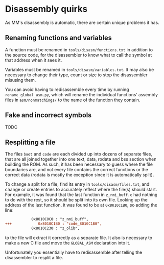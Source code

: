 # Disassembly quirks

As MM's disassembly is automatic, there are certain unique problems it has.

## Renaming functions and variables

A function must be renamed in `tools/disasm/functions.txt` in addition to the source code, for the disassembler to know what to call the symbol at that address when it sees it.

Variables must be renamed in `tools/disasm/variables.txt`. It may also be necessary to change their type, count or size to stop the disassembler misusing them.

You can avoid having to redisassemble every time by running `rename_global_asm.py`, which will rename the individual functions' assembly files in `asm/nonmatchings/` to the name of the function they contain.

## Fake and incorrect symbols

TODO

## Resplitting a file

The files `boot` and `code` are each divided up into dozens of separate files, that are all joined together into one text, data, rodata and bss section when building the ROM. As such, it has been necessary to guess where the file boundaries are, and not every file contains the correct functions or the correct data (rodata is mostly the exception since it is automatically split).

To change a split for a file, find its entry in `tools/disasm/files.txt`, and change or create entries to accurately reflect where the file(s) should start. For example, it was found that the last function in `z_nmi_buff.c` had nothing to do with the rest, so it should be split into its own file. Looking up the address of the last function, it was found to be at `0x8010C1B0`, so adding the line:

```diff
            0x8010C0C0 : "z_nmi_buff",
+++            0x8010C1B0 : "code_8010C1B0",
            0x8010C230 : "z_olib",
```

to the file will extract it correctly as a separate file. It also is necessary to make a new C file and move the `GLOBAL_ASM` declaration into it.

Unfortunately you essentially have to redisassemble after telling the disassembler to resplit a file.
